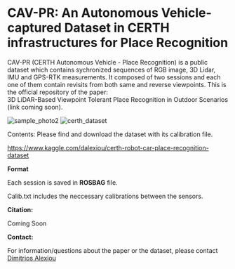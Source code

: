 # CAV-PR: An Autonomous Vehicle-captured Dataset in CERTH infrastructures for Place Recognition
CAV-PR (CERTH Autonomous Vehicle - Place Recognition) is a public dataset which contains sychronized sequences of RGB image, 3D Lidar, IMU and GPS-RTK measurements. It composed of two sessions and each one of them contain revisits from both same and reverse viewpoints. This is the official repository of the paper:  
3D LiDAR-Based Viewpoint Tolerant Place Recognition in Outdoor Scenarios (link coming soon).


![sample_photo2](https://user-images.githubusercontent.com/74976921/156171429-3fc21f5f-15f1-4f72-b45d-0257472d1167.png)
![certh_dataset](https://user-images.githubusercontent.com/74976921/156171270-02e3c2e7-2d18-48c9-a65b-9f32c1e52655.png)


Contents: Please find and download the dataset with its calibration file.


https://www.kaggle.com/dalexiou/certh-robot-car-place-recognition-dataset 

<b>Format</b>

Each session is saved in <b>ROSBAG</b> file. 

Calib.txt includes the neccessary calibrations between the sensors.


<b>Citation:</b>

Coming Soon

<b>Contact:</b>

For information/questions about the paper or the dataset, please contact
[Dimitrios Alexiou](dalexiou@iti.gr)
